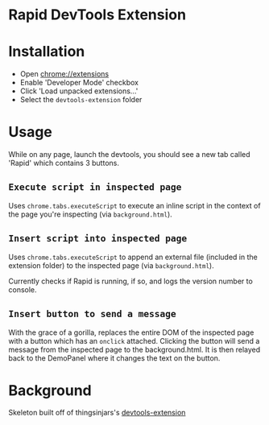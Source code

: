 Rapid DevTools Extension
===

Installation
===

 * Open [chrome://extensions](chrome://extensions)
 * Enable 'Developer Mode' checkbox
 * Click 'Load unpacked extensions...'
 * Select the `devtools-extension` folder

Usage
===

While on any page, launch the devtools, you should see a new tab called 'Rapid' which contains 3 buttons.

`Execute script in inspected page`
---

Uses `chrome.tabs.executeScript` to execute an inline script in the context of the page you're inspecting (via `background.html`).

`Insert script into inspected page`
---

Uses `chrome.tabs.executeScript` to append an external file (included in the extension folder) to the inspected page (via `background.html`).

Currently checks if Rapid is running, if so, and logs the version number to console.

`Insert button to send a message`
---

With the grace of a gorilla, replaces the entire DOM of the inspected page with a button which has an `onclick` attached. Clicking the button will send a message from the inspected page to the background.html. It is then relayed back to the DemoPanel where it changes the text on the button.

Background
===
Skeleton built off of thingsinjars's [devtools-extension](https://github.com/thingsinjars/devtools-extension)